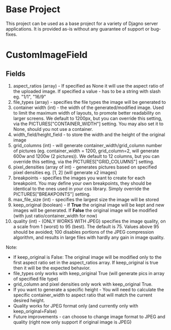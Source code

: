 # Base Project

This project can be used as a base project for a variety of Djagno server applications. It is provided as-is without any guarantee of support or bug-fixes.

# CustomImageField

## Fields

1. aspect_ratios (array) - If specified as None it will use the aspect ratio of the uploaded image. If specified a value - has to be a string with slash eg. "1/1", "16/9"
2. file_types (array) - specifies the file types the image will be generated to
3. container width (int) - the width of the generated/modified image. Used to limit the maximum width of layouts, to promote better readability on larger screens. We default to 1200px, but you can override this setting, via the PICTURES["CONTAINER_WIDTH"] setting.
   You may also set it to None, should you not use a container.
4. width_field/height_field - to store the width and the height of the original image
5. grid_columns (int) - will generate container_width/grid_column number of pictures (eg. container_width = 1200, grid_column=2, will generate 600w and 1200w (2 pictures)). We default to 12 columns, but you can override this setting, via the PICTURES["GRID_COLUMNS"] setting.
6. pixel_densities (array of int) - generates pictures based on specified pixel densities eg. [1, 2] (will generate x2 images)
7. breakpoints - specifies the images you want to create for each breakpoint. You may define your own breakpoints, they should be identical to the ones used in your css library. Simply override the PICTURES["BREAKPOINTS"] setting.
8. max_file_size (int) - specifies the largest size the image will be stored
9. keep_original (boolean) - If **True** the original image will be kept and new images will be generated. If **False** the original image will be modified (with just ratio/container_width for now)
10. quality (int) - (ONLY WORKS WITH JPEG) specifies the image quality, on a scale from 1 (worst) to 95 (best). The default is 75. Values above 95 should be avoided; 100 disables portions of the JPEG compression algorithm, and results in large files with hardly any gain in image quality.

Note:

- If keep_original is False: The original image will be modified only to the first aspect ratio set in the aspect_ratios array. If keep_original is true then it will be the expected behavior.
- file_types only works with keep_original True (will generate pics in array of specified file type)
- grid_column and pixel densities only work with keep_original True.
- If you want to generate a specific height - You will need to calculate the specific container_width to aspect ratio that will match the current desired height.
- Quality works for JPEG format only (and currently only with keep_original=False)
- Future improvements - can choose to change image format to JPEG and quality (right now only support if original image is JPEG)
